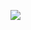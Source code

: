 <a href="https://hits.seeyoufarm.com"><img src="https://hits.seeyoufarm.com/api/count/incr/badge.svg?url=https%3A%2F%2Fgithub.com%2Fmemoday&count_bg=%23FF986A&title_bg=%23FFC8BC&icon=&icon_color=%23E7E7E7&title=hits&edge_flat=false"/></a>
